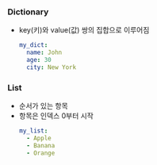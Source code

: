 ### Dictionary
- key(키)와 value(값) 쌍의 집합으로 이루어짐
  ```yaml
  my_dict:
    name: John
    age: 30
    city: New York
  ```
### List
- 순서가 있는 항목
- 항목은 인덱스 0부터 시작
  ```yaml
  my_list:
    - Apple
    - Banana
    - Orange
  ```
